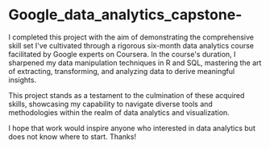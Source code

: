 # Google_data_analytics_capstone-
I completed this project with the aim of demonstrating the comprehensive skill set I've cultivated through a rigorous six-month data analytics course facilitated by Google experts on Coursera. In the course's duration, I sharpened my data manipulation techniques in R and SQL, mastering the art of extracting, transforming, and analyzing data to derive meaningful insights. 

This project stands as a testament to the culmination of these acquired skills, showcasing my capability to navigate diverse tools and methodologies within the realm of data analytics and visualization.

I hope that work would inspire anyone who interested in data analytics but does not know where to start. Thanks!
